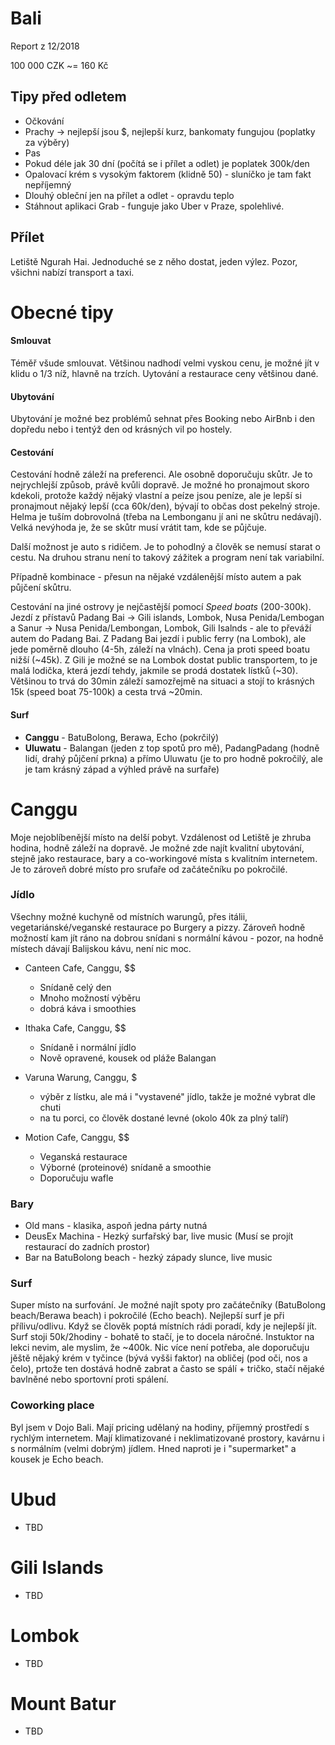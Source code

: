 # Bali 
Report z 12/2018

100 000 CZK ~= 160 Kč

## Tipy před odletem
- Očkování
- Prachy -> nejlepší jsou $, nejlepší kurz, bankomaty fungujou (poplatky za výběry)
- Pas
- Pokud déle jak 30 dní (počítá se i přílet a odlet) je poplatek 300k/den 
- Opalovací krém s vysokým faktorem (klidně 50) - sluníčko je tam fakt nepříjemný
- Dlouhý obleční jen na přílet a odlet - opravdu teplo
- Stáhnout aplikaci Grab - funguje jako Uber v Praze, spolehlivé.

## Přílet
Letiště Ngurah Hai. Jednoduché se z něho dostat, jeden výlez. Pozor, všichni nabízí transport a taxi. 

Obecné tipy
==========

#### Smlouvat

Téměř všude smlouvat. Většinou nadhodí velmi vyskou cenu, je možné jít v klidu o 1/3 níž, hlavně na trzích. Uytování a restaurace ceny většinou dané.

#### Ubytování
Ubytování je možné bez problémů sehnat přes Booking nebo AirBnb i den dopředu nebo i tentýž den od krásných vil po hostely.

#### Cestování
Cestování hodně záleží na preferenci. Ale osobně doporučuju skůtr. Je to nejrychlejší způsob, právě kvůli dopravě. Je možné ho pronajmout skoro kdekoli, protože každý nějaký vlastní a peíze jsou peníze, ale je lepší si pronajmout nějaký lepší (cca 60k/den), bývají to občas dost pekelný stroje. Helma je tuším dobrovolná (třeba na Lembonganu jí ani ne skůtru nedávají). Velká nevýhoda je, že se skůtr musí vrátit tam, kde se půjčuje.

Další možnost je auto s ridičem. Je to pohodlný a člověk se nemusí starat o cestu. Na druhou stranu není to takový zážitek a program není tak variabilní.

Případně kombinace - přesun na nějaké vzdálenější místo autem a pak půjčení skůtru.

Cestování na jiné ostrovy je nejčastější pomocí _Speed boats_ (200-300k). Jezdí z přístavů Padang Bai -> Gili islands, Lombok, Nusa Penida/Lembogan a Sanur -> Nusa Penida/Lembongan, Lombok, Gili Isalnds - ale to převáží autem do Padang Bai. Z Padang Bai jezdí i public ferry (na Lombok), ale jede poměrně dlouho (4-5h, záleží na vlnách). Cena ja proti speed boatu nižší (~45k). Z Gili je možné se na Lombok dostat public transportem, to je malá lodička, která jezdí tehdy, jakmile se prodá dostatek lístků (~30). Většinou to trvá do 30min záleží samozřejmě na situaci a stojí to krásných 15k (speed boat 75-100k) a cesta trvá ~20min.

#### Surf
- **Canggu** - BatuBolong, Berawa, Echo (pokrčilý)
- **Uluwatu** - Balangan (jeden z top spotů pro mě), PadangPadang (hodně lidí, drahý půjčení prkna) a přímo Uluwatu (je to pro hodně pokročilý, ale je tam krásný západ a výhled právě na surfaře)

Canggu
======
Moje nejoblíbenější místo na delší pobyt. Vzdálenost od Letiště je zhruba hodina, hodně záleží na dopravě. Je možné zde najít kvalitní ubytování, stejně jako restaurace, bary a co-workingové místa s kvalitním internetem. Je to zároveň dobré místo pro srufaře od začátečníku po pokročilé.

### Jídlo
Všechny možné kuchyně od místních warungů, přes itálii, vegetariánské/veganské restaurace po Burgery a pizzy. 
Zároveň hodně možností kam jít ráno na dobrou snídani s normální kávou - pozor, na hodně místech dávají Balijskou kávu, není nic moc.

- Canteen Cafe, Canggu, $$
  - Snídaně celý den
  - Mnoho možností výběru 
  - dobrá káva i smoothies

- Ithaka Cafe, Canggu, $$
  - Snídaně i normální jídlo
  - Nově opravené, kousek od pláže Balangan

- Varuna Warung, Canggu, $
  - výběr z lístku, ale má i "vystavené" jídlo, takže je možné vybrat dle chuti
  - na tu porci, co člověk dostané levné (okolo 40k za plný talíř)

- Motion Cafe, Canggu, $$
  - Veganská restaurace
  - Výborné (proteinové) snídaně a smoothie
  - Doporučuju wafle

### Bary
- Old mans - klasika, aspoň jedna párty nutná
- DeusEx Machina - Hezký surfařský bar, live music (Musí se projít restaurací do zadních prostor)
- Bar na BatuBolong beach - hezký západy slunce, live music

### Surf
Super místo na surfování. Je možné najít spoty pro začátečníky (BatuBolong beach/Berawa beach) i pokročilé (Echo beach). Nejlepší surf je při přílivu/odlivu. Když se člověk poptá místních rádi poradí, kdy je nejlepší jít. Surf stoji 50k/2hodiny - bohatě to stačí, je to docela náročné. Instuktor na lekci nevim, ale myslim, že ~400k. Nic více není potřeba, ale doporučuju jěště nějaký krém v tyčince (bývá vyšši faktor) na obličej (pod oči, nos a čelo), prtože ten dostává hodně zabrat a často se spálí + tričko, stačí nějaké bavlněné nebo sportovní proti spálení.

### Coworking place
Byl jsem v Dojo Bali. Mají pricing udělaný na hodiny, příjemný prostředí s rychlým internetem. Mají klimatizované i neklimatizované prostory, kavárnu i s normálním (velmi dobrým) jídlem. Hned naproti je i "supermarket" a kousek je Echo beach.

Ubud
====
- TBD

Gili Islands
====
- TBD

Lombok
===
- TBD

Mount Batur
===
- TBD

